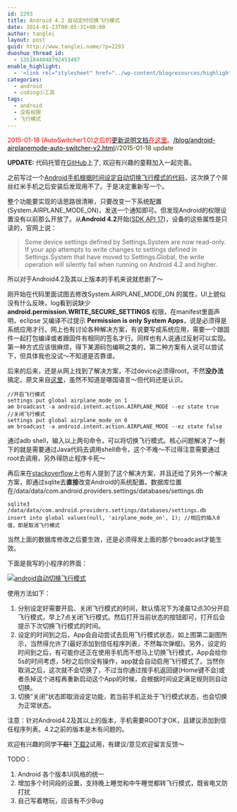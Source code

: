 ```yaml
---
id: 2293
title: Android 4.2 自动定时切换飞行模式
date: 2014-01-23T00:05:31+00:00
author: tanglei
layout: post
guid: http://www.tanglei.name/?p=2293
duoshuo_thread_id:
  - 1351844048792453497
enable_highlight:
  - '<link rel="stylesheet" href="../wp-content/blogresources/highlightconfig/highlight.default.min.css"><script src="../wp-content/blogresources/highlightconfig/jquery-2.1.4.min.js"></script><script src="../wp-content/blogresources/highlightconfig/enable_highlight.js"></script>'
categories:
  - android
  - coding小工具
tags:
  - android
  - 没有权限
  - 飞行模式
---
```

<span style="color: #ff0000;">2015-01-18 (AutoSwitcher1.0)之后的<a href="/blog/android-airplanemode-auto-switcher-v2.html">更新说明文档<span style="color: #ff0000;">在这里</span></a>。<a href="/blog/android-airplanemode-auto-switcher-v2.html"><span style="color: #000000;">/blog/android-airplanemode-auto-switcher-v2.html</span></a><span style="color: #333300;">//2015-01-18 update</span></span>

**UPDATE:** 代码托管在[GitHub](https://github.com/tl3shi/AirPlanModeSwitcher)上了, 欢迎有兴趣的童鞋加入一起完善。
  
之前写过一个[Android手机根据时间设定自动切换飞行模式的代码](/blog/android-switch-airplanemode-3.html)，这次换了个屌丝红米手机之后安装后发现用不了。于是决定重新写一个。

整个功能要实现的话思路很清晰，只要改变一下系统配置(System.AIRPLANE\_MODE\_ON)，发送一个通知即可。但发现Android的权限设置没有以前那么开放了。从**Android 4.2**开始([SDK API 17](http://developer.android.com/about/versions/android-4.2.html))，设备的这些属性是只读的，官网上说：

> Some device settings defined by Settings.System are now read-only. If your app attempts to write changes to settings defined in Settings.System that have moved to Settings.Global, the write operation will silently fail when running on Android 4.2 and higher.

所以对于Android4.2及其以上版本的手机来说就悲剧了～

刚开始在代码里面试图去修改System.AIRPLANE\_MODE\_ON 的属性，UI上貌似没有什么反映，log看到说缺少**android.permission.WRITE\_SECURE\_SETTINGS** 权限，在manifest里面声明，eclipse 又编译不过提示 **Permission is only System Apps**，说是必须得是系统应用才行。网上也有讨论各种解决方案，有说要写成系统应用，需要一个跟固件一起打包编译或者跟固件有相同的签名才行。同样也有人说通过反射可以实现。第一种方式应该很麻烦，得下某源码包编啊之类的，第二种方案有人说可以尝试下，但具体我也没试～不知道是否靠谱。

后来的后来，还是从网上找到了解决方案，不过device必须得root，不然**没办法**搞定。原文来自<a href="http://zipta.ru/2012/11/borba-s-android-4-2/" target="_blank">这里</a>，虽然不知道是哪国语言～但代码还是认识。

```
//开启飞行模式
settings put global airplane_mode_on 1
am broadcast -a android.intent.action.AIRPLANE_MODE --ez state true
//关闭飞行模式
settings put global airplane_mode_on 0
am broadcast -a android.intent.action.AIRPLANE_MODE --ez state false
```

通过adb shell，输入以上两句命令，可以将切换飞行模式。核心问题解决了～剩下的就是需要通过Java代码去调用shell命令，这个不难～不过得注意需要通过root去调用，另外得防止程序卡死～

再后来在<a href="http://stackoverflow.com/questions/15861046/how-to-toggle-airplane-mode-on-android-4-2-using-root" target="_blank">stackoverflow</a>上也有人提到了这个解决方案，并且还给了另外一个解决方案，即通过sqlite去**直接**改变Android的系统配置。数据库位置在/data/data/com.android.providers.settings/databases/settings.db

```
sqlite3 /data/data/com.android.providers.settings/databases/settings.db
insert into global values(null, 'airplane_mode_on', 1); //相应的插入0值，即是取消飞行模式
```

当然上面的数据库修改之后要生效，还是必须得发上面的那个broadcast才能生效。

下面是我写的小程序的界面：

[<img class="size-large wp-image-2294" title="Android 自动定时切换飞行模式-android-airplanemode-auto-switcher" src="/wp-content/uploads/2014/01/android-airplanemode-auto-switcher-1024x456.png" alt="android自动切换飞行模式"  />](/wp-content/uploads/2014/01/android-airplanemode-auto-switcher.png)

使用方法如下：

  1. 分别设定好需要开启、关闭飞行模式的时间，默认情况下为凌晨12点30分开启飞行模式，早上7点关闭飞行模式。然后打开当前状态的按钮即可，打开后会提示下次切换飞行模式的时间。
  2. 设定的时间到之后，App会自动尝试去启用飞行模式状态，如上图第二副图所示，当然得允许了(最好添加到信任程序列表，不然每次弹框)。另外，设定的时间到之后，有可能你还正在使用手机而不想马上切换飞行模式，App会给你5s的时间考虑，5秒之后你没有操作，app就会自动启用飞行模式了。当然你取消之后，这次就不会切换了，不过当你通过按手机返回键(Home键不会)或者杀掉这个进程再重新启动这个App的时候，会根据时间设定满足规则则自动切换。
  3. 切换&#8221;关闭&#8221;状态即取消设定功能，若当前手机正处于飞行模式状态，也会切换为正常状态。

注意：针对Android4.2及其以上的版本，手机需要ROOT才OK，且建议添加到信任程序列表。4.2之前的版本是木有问题的。

欢迎有兴趣的同学<del datetime="2014-01-27T08:22:26+00:00">下载1</del> [下载2](/wp-content/uploads/2014/01/airplanemode_auto_switcher.apk_v0.2.zip)试用，有建议/意见欢迎留言反馈～

TODO：

  1. Android 各个版本UI风格的统一
  2. 增加多个时间段的设置，支持晚上睡觉和中午睡觉都转飞行模式，既省电又防打扰
  3. 自己写着瞎玩，应该有不少Bug
